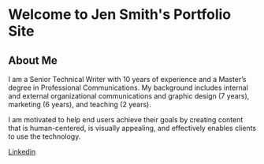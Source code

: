 
# Welcome to Jen Smith's Portfolio Site

## About Me
 
I am a Senior Technical Writer with 10 years of experience and a Master’s degree in Professional Communications. My background includes internal and external organizational communications and graphic design (7 years), marketing (6 years), and teaching (2 years).

I am motivated to help end users achieve their goals by creating content that is human-centered, is visually appealing, and effectively enables clients to use the technology.  

[Linkedin](https://www.linkedin.com/in/jennifer-petroff-smith/)
